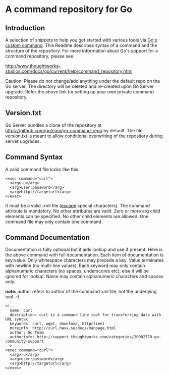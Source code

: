 A command repository for Go
===========================

Introduction
------------
A selection of snippets to help you get started with various tools via
[Go's custom command](http://support.thoughtworks.com/entries/22873043-go-s-custom-command).
This Readme describes syntax of a command and the structure of the repository.
For more information about Go's support for a command repository, please see:

<http://www.thoughtworks-studios.com/docs/go/current/help/command_repository.html>

Caution: Please do not change/add anything under the default repo on the Go server.
The directory will be deleted and re-created upon Go Server upgrade. Refer the above
link for setting up your own private command repository.

Version.txt
-----------
Go Server bundles a clone of the repository at <https://github.com/goteam/go-command-repo> by
default. The file version.txt is meant to allow conditional overwriting of the repository during
server upgrades.

Command Syntax
--------------
A valid command file looks like this:

    <exec command="curl">
      <arg>-u</arg>
      <arg>user:password</arg>
      <arg>http://targeturl</arg>
    </exec>

It must be a valid .xml file ([escape](http://en.wikipedia.org/wiki/List_of_XML_and_HTML_character_entity_references#Predefined_entities_in_XML) special characters). The command attribute is mandatory. No other attributes are valid. Zero or more
arg child elements can be specified. No other child elements are allowed. One command file may only
contain one command.

Command Documentation
---------------------
Documentation is fully optional but it aids lookup and use if present. Here is the above command with
full documentation. Each item of documentation is key:value. Only whitespace characters may
precede a key. Value terminates with newline (no multi-line values). Each keyword may only contain
alphanumeric characters (no spaces, underscores etc), else it will be ignored for lookup. Name may
contain alphanumeric characters and spaces only.

**note:** author refers to author of the command xml file, not the underlying tool :-)

    <!--
      name: curl
      description: curl is a command line tool for transferring data with URL syntax
      keywords: curl, wget, download, httpclient
      moreinfo: http://curl.haxx.se/docs/manpage.html
      author: Go Team
      authorinfo: http://support.thoughtworks.com/categories/20002778-go-community-support
    -->
    <exec command="curl">
      <arg>-u</arg>
      <arg>user:password</arg>
      <arg>http://targeturl</arg>
    </exec>
